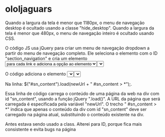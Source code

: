 # ololjaguars
Quando a largura da tela é menor que 1180px, o menu de navegação desktop é ocultado usando a classe "hide_desktop". Quando a largura da tela é menor que 480px, o menu de navegação inteiro é ocultado usando CSS.

O código JS usa jQuery para criar um menu de navegação dropdown a partir do menu de navegação completo. Ele seleciona o elemento com o ID "section_navigation" e cria um elemento <select> , fora da div"section_navigation", com ID "section_select" e classe "hide_desktop". Em seguida, ele itera sobre cada link dentro do elemento "#section_navigation", cria uma opção <option> para cada link e adiciona a opção ao elemento <select>.

O código adiciona o elemento <select> após o elemento "#section_navigation" usando o método insertAfter() do jQuery. Em seguida, ele adiciona um manipulador de eventos change() ao elemento <select> para atualizar a URL com a seção selecionada e carregar a seção correspondente usando AJAX em uma div com classe "js-mod".
Por fim, o código CSS oculta o menu de navegação desktop em telas menores que 1180px e a navegação inteira em telas menores que 480px, para que o menu de navegação dropdown seja exibido apenas nessas telas menores.

Na linha: $("#sn_content").load(newUrl + " #sn_content > *");. 

Essa linha de código carrega o conteúdo de uma página da web na div com id "sn_content", usando a função jQuery ".load()". A URL da página que será carregada é especificada pela variável "newUrl". O trecho " #sn_content > *" indica que apenas o conteúdo da div com id "sn_content" deve ser carregado na página atual, substituindo o conteúdo existente na div.

Antes estava sendo usado a class. Alterei para ID, porque fica mais consistente e evita bugs na página
